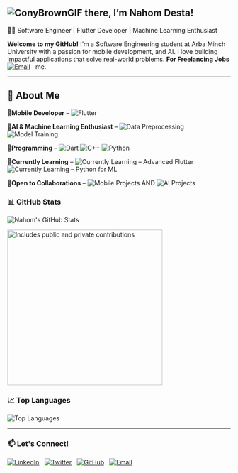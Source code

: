 ## ![ConyBrownGIF](https://github.com/user-attachments/assets/e7ad10b1-1f51-4c4c-a373-0714da85c0cd) **there**, I’m Nahom Desta!
👨‍💻 Software Engineer | Flutter Developer | Machine Learning Enthusiast

 **Welcome to my GitHub!** 
I’m a Software Engineering student at Arba Minch University with a passion for mobile development, and AI.
I love building impactful applications that solve real-world problems. **For Freelancing Jobs**
[![Email](https://img.shields.io/badge/Email-D14836?style=for-the-badge&logo=gmail&logoColor=white)](mailto:nahomdestamg@gmail.com)&nbsp;&nbsp; me.



---
## 🌟 About Me
🔹**Mobile Developer** –
![Flutter](https://img.shields.io/badge/Flutter-%2302569B.svg?style=for-the-badge&logo=flutter&logoColor=white)
 <br>
 
🔹**AI & Machine Learning Enthusiast** – ![Data Preprocessing](https://img.shields.io/badge/Data%20Preprocessing-8A2BE2?style=for-the-badge)
 ![Model Training](https://img.shields.io/badge/Model%20Training-8A2BE2?style=for-the-badge)
<br>

🔹**Programming** – ![Dart](https://img.shields.io/badge/Dart-0175C2?style=for-the-badge&logo=dart&logoColor=white)   ![C++](https://img.shields.io/badge/C++-00599C?style=for-the-badge&logo=c%2B%2B&logoColor=white)   ![Python](https://img.shields.io/badge/Python-3776AB?style=for-the-badge&logo=python&logoColor=white)
 <br>
 
🔹**Currently Learning** –
![Currently Learning – Advanced Flutter](https://img.shields.io/badge/Advanced%20Flutter-8A2BE2?style=for-the-badge)  ![Currently Learning – Python for ML](https://img.shields.io/badge/Python%20for%20ML-8A2BE2?style=for-the-badge)


🔹**Open to Collaborations** – ![Mobile Projects](https://img.shields.io/badge/Mobile%20Projects-2E8B57?style=for-the-badge&logo=android&logoColor=white)
 AND ![AI Projects](https://img.shields.io/badge/AI%20Projects-4B0082?style=for-the-badge&logo=openai&logoColor=white)
<br>


### 📊 GitHub Stats
![Nahom's GitHub Stats](https://github-readme-stats.vercel.app/api?username=NahumDm&show_icons=true&theme=tokyonight)
<p>
  <a href="https://vaunt.dev">
    <img
      src="https://api.vaunt.dev/v1/github/entities/{NahmDm}/contributions?format=svg&private=true"
      width="350"
      title="Includes public and private contributions"
    />
  </a>
</p>

### 📈 Top Languages
![Top Languages](https://github-readme-stats.vercel.app/api/top-langs/?username=NahumDm&layout=compact&theme=tokyonight)


---
### 📫 Let's Connect!
[![LinkedIn](https://img.shields.io/badge/LinkedIn-%230077B5.svg?style=for-the-badge&logo=linkedin&logoColor=white)](https://linkedin.com/in/nahom-desta-mengesha)&nbsp;&nbsp;
[![Twitter](https://img.shields.io/badge/-%231DA1F2.svg?style=for-the-badge&logo=x&logoColor=white)](https://x.com/@DmNahum)&nbsp;&nbsp;
[![GitHub](https://img.shields.io/badge/GitHub-%23181717.svg?style=for-the-badge&logo=github&logoColor=white)](https://github.com/NahumDm)&nbsp;&nbsp;
[![Email](https://img.shields.io/badge/Email-D14836?style=for-the-badge&logo=gmail&logoColor=white)](mailto:destanahum2@gmail.com)&nbsp;&nbsp;


